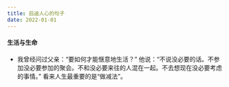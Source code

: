 ```yaml
---
title: 启迪人心的句子
date: 2022-01-01
---
```

#### 生活与生命
- 我曾经问过父亲：“要如何才能惬意地生活？” 他说：“不说没必要的话。不参加没必要参加的聚会。不和没必要来往的人混在一起。不去想现在没必要考虑的事情。” 看来人生最重要的是“做减法”。